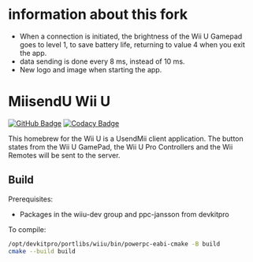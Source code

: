 # information about this fork

* When a connection is initiated, the brightness of the Wii U Gamepad goes to level 1, to save battery life, returning to value 4 when you exit the app.
* data sending is done every 8 ms, instead of 10 ms.
* New logo and image when starting the app.

# MiisendU Wii U

[![GitHub Badge](https://github.com/Crayon2000/MiisendU-Wii-U/workflows/Continuous%20Integration/badge.svg)](https://github.com/Crayon2000/MiisendU-Wii-U/actions)
[![Codacy Badge](https://app.codacy.com/project/badge/Grade/35c5a21659da4701bce75bf6015632fb)](https://app.codacy.com/gh/Crayon2000/MiisendU-Wii-U/dashboard?utm_source=gh&utm_medium=referral&utm_content=&utm_campaign=Badge_grade)

This homebrew for the Wii U is a UsendMii client application.
The button states from the Wii U GamePad, the Wii U Pro Controllers and the Wii Remotes will be sent to the server.

## Build

Prerequisites:

* Packages in the wiiu-dev group and ppc-jansson from devkitpro

To compile:

```bash
/opt/devkitpro/portlibs/wiiu/bin/powerpc-eabi-cmake -B build
cmake --build build
```
